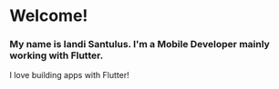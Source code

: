 # Welcome!
### My name is Iandi Santulus. I'm a Mobile Developer mainly working with Flutter.

I love building apps with Flutter!

